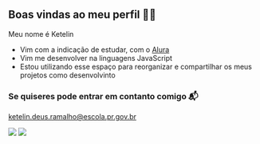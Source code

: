 ## Boas vindas ao meu perfil 🫶💓

Meu nome é Ketelin

- Vim com a indicação de estudar, com o [Alura](https://www.alura.com.br)
- Vim me desenvolver na linguagens JavaScript
- Estou utilizando esse espaço para reorganizar e compartilhar os meus projetos como desenvolvinto 

### Se quiseres pode entrar em contanto comigo 📬
ketelin.deus.ramalho@escola.pr.gov.br

![](https://media1.tenor.com/m/MCBkr6dWLkUAAAAd/corinthians-rodrigo-garro.gif)
![](https://media1.tenor.com/m/fD-irLa-U70AAAAC/wesly-wesly-gassova.gif)
